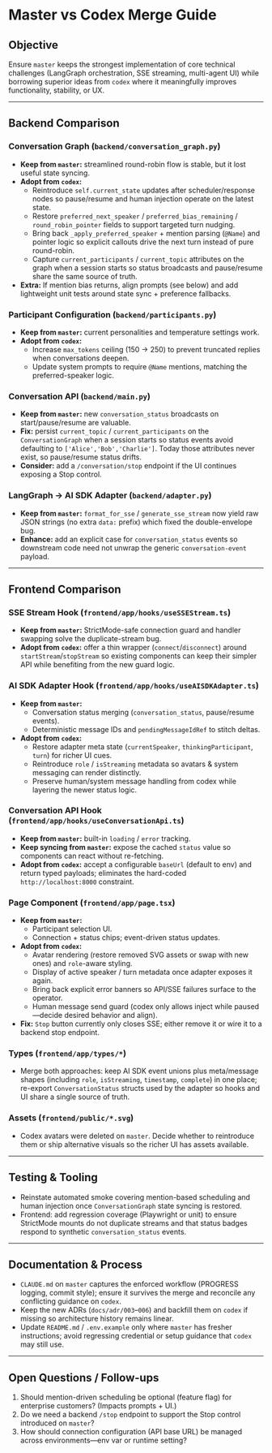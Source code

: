 # Master vs Codex Merge Guide

## Objective
Ensure `master` keeps the strongest implementation of core technical challenges (LangGraph orchestration, SSE streaming, multi-agent UI) while borrowing superior ideas from `codex` where it meaningfully improves functionality, stability, or UX.

---

## Backend Comparison

### Conversation Graph (`backend/conversation_graph.py`)
- **Keep from `master`:** streamlined round-robin flow is stable, but it lost useful state syncing.
- **Adopt from `codex`:**
  - Reintroduce `self.current_state` updates after scheduler/response nodes so pause/resume and human injection operate on the latest state.
  - Restore `preferred_next_speaker` / `preferred_bias_remaining` / `round_robin_pointer` fields to support targeted turn nudging.
  - Bring back `_apply_preferred_speaker` + mention parsing (`@Name`) and pointer logic so explicit callouts drive the next turn instead of pure round-robin.
  - Capture `current_participants` / `current_topic` attributes on the graph when a session starts so status broadcasts and pause/resume share the same source of truth.
- **Extra:** If mention bias returns, align prompts (see below) and add lightweight unit tests around state sync + preference fallbacks.

### Participant Configuration (`backend/participants.py`)
- **Keep from `master`:** current personalities and temperature settings work.
- **Adopt from `codex`:**
  - Increase `max_tokens` ceiling (150 → 250) to prevent truncated replies when conversations deepen.
  - Update system prompts to require `@Name` mentions, matching the preferred-speaker logic.

### Conversation API (`backend/main.py`)
- **Keep from `master`:** new `conversation_status` broadcasts on start/pause/resume are valuable.
- **Fix:** persist `current_topic` / `current_participants` on the `ConversationGraph` when a session starts so status events avoid defaulting to `['Alice','Bob','Charlie']`. Today those attributes never exist, so pause/resume status drifts.
- **Consider:** add a `/conversation/stop` endpoint if the UI continues exposing a Stop control.

### LangGraph → AI SDK Adapter (`backend/adapter.py`)
- **Keep from `master`:** `format_for_sse` / `generate_sse_stream` now yield raw JSON strings (no extra `data:` prefix) which fixed the double-envelope bug.
- **Enhance:** add an explicit case for `conversation_status` events so downstream code need not unwrap the generic `conversation-event` payload.

---

## Frontend Comparison

### SSE Stream Hook (`frontend/app/hooks/useSSEStream.ts`)
- **Keep from `master`:** StrictMode-safe connection guard and handler swapping solve the duplicate-stream bug.
- **Adopt from `codex`:** offer a thin wrapper (`connect`/`disconnect`) around `startStream`/`stopStream` so existing components can keep their simpler API while benefiting from the new guard logic.

### AI SDK Adapter Hook (`frontend/app/hooks/useAISDKAdapter.ts`)
- **Keep from `master`:**
  - Conversation status merging (`conversation_status`, pause/resume events).
  - Deterministic message IDs and `pendingMessageIdRef` to stitch deltas.
- **Adopt from `codex`:**
  - Restore adapter meta state (`currentSpeaker`, `thinkingParticipant`, `turn`) for richer UI cues.
  - Reintroduce `role` / `isStreaming` metadata so avatars & system messaging can render distinctly.
  - Preserve human/system message handling from codex while layering the newer status logic.

### Conversation API Hook (`frontend/app/hooks/useConversationApi.ts`)
- **Keep from `master`:** built-in `loading` / `error` tracking.
- **Keep syncing from `master`:** expose the cached `status` value so components can react without re-fetching.
- **Adopt from `codex`:** accept a configurable `baseUrl` (default to env) and return typed payloads; eliminates the hard-coded `http://localhost:8000` constraint.

### Page Component (`frontend/app/page.tsx`)
- **Keep from `master`:**
  - Participant selection UI.
  - Connection + status chips; event-driven status updates.
- **Adopt from `codex`:**
  - Avatar rendering (restore removed SVG assets or swap with new ones) and `role`-aware styling.
  - Display of active speaker / turn metadata once adapter exposes it again.
  - Bring back explicit error banners so API/SSE failures surface to the operator.
  - Human message send guard (codex only allows inject while paused—decide desired behavior and align).
- **Fix:** `Stop` button currently only closes SSE; either remove it or wire it to a backend stop endpoint.

### Types (`frontend/app/types/*`)
- Merge both approaches: keep AI SDK event unions plus meta/message shapes (including `role`, `isStreaming`, `timestamp`, `complete`) in one place; re-export `ConversationStatus` structs used by the adapter so hooks and UI share a single source of truth.

### Assets (`frontend/public/*.svg`)
- Codex avatars were deleted on `master`. Decide whether to reintroduce them or ship alternative visuals so the richer UI has assets available.

---

## Testing & Tooling
- Reinstate automated smoke covering mention-based scheduling and human injection once `ConversationGraph` state syncing is restored.
- Frontend: add regression coverage (Playwright or unit) to ensure StrictMode mounts do not duplicate streams and that status badges respond to synthetic `conversation_status` events.

---

## Documentation & Process
- `CLAUDE.md` on `master` captures the enforced workflow (PROGRESS logging, commit style); ensure it survives the merge and reconcile any conflicting guidance on `codex`.
- Keep the new ADRs (`docs/adr/003`–`006`) and backfill them on `codex` if missing so architecture history remains linear.
- Update `README.md` / `.env.example` only where `master` has fresher instructions; avoid regressing credential or setup guidance that `codex` may still use.

---

## Open Questions / Follow-ups
1. Should mention-driven scheduling be optional (feature flag) for enterprise customers? (Impacts prompts + UI.)
2. Do we need a backend `/stop` endpoint to support the Stop control introduced on `master`?
3. How should connection configuration (API base URL) be managed across environments—env var or runtime setting?
